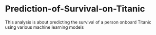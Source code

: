 # Prediction-of-Survival-on-Titanic
This analysis is about predicting the survival of a person onboard Titanic using various machine learning models
